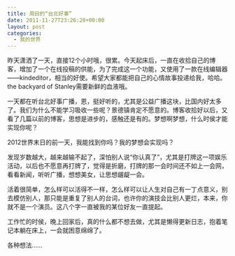 ```yaml
---
title: 周日的“台北好事”
date: 2011-11-27T23:26:20+00:00
layout: post
categories:
  - 我的世界
---
```

昨天潇洒了一天，直接12个小时哦，很累。今天起床后，一直在收拾自己的博客，增加了一个在线投稿的供能，为了完成这一个功能，又使用了一款在线编辑器 ——kindeditor，相当的好使。希望大家都能把自己的心情故事投递给我，哈哈。the backyard of Stanley需要新鲜的血液哦。

一天都在听台北好事广播，恩，挺好听的，尤其是公益广播这块，比国内好太多了。我们为什么不能学习吸收一些呢？景德镇肯定不愿意的。博客收拾好以后，又看了几篇以前的博客，思想是进步的，感触还是有的。梦想啊梦想，什么时侯才能实现你呢？

2012世界末日的前一天，我能找到你吗？我的梦想会实现吗？

发现岁数越大，越来越输不起了，深怕别人说“你认真了”，尤其是打牌这一项娱乐活动，以后也不愿意再打牌了，觉得是折磨，打牌的那一会时间还不如上一会网，看看新闻，听听广播，想想美女，让思想龌龊一会。
<!--more-->
活着很简单，怎么样可以活得不一样，怎么样可以让人生对自己有一丁点意义，别去模仿别人，那只能是重复了别人的台词，也许你的演技会比别人更烂，本来，你就不是一个演员。这八个字一直被我的某位好友一直提起。

工作忙的时侯，晚上回家后，真的什么都不想去做，尤其是懒得更新日志，抱着笔记本躺在床上，一会就困意绵绵了。

各种想法……